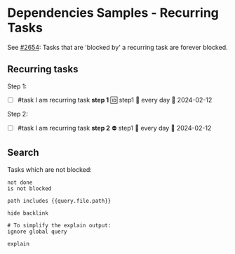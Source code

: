 # Dependencies Samples - Recurring Tasks

See [#2654](https://github.com/obsidian-tasks-group/obsidian-tasks/issues/2654): Tasks that are 'blocked by' a recurring task are forever blocked.

## Recurring tasks

Step 1:

- [ ] #task I am recurring task **step 1** 🆔 step1 🔁 every day 📅 2024-02-12

Step 2:

- [ ] #task I am recurring task **step 2** ⛔️ step1 🔁 every day 📅 2024-02-12

## Search

Tasks which are not blocked:

```tasks
not done
is not blocked

path includes {{query.file.path}}

hide backlink

# To simplify the explain output:
ignore global query

explain
```
